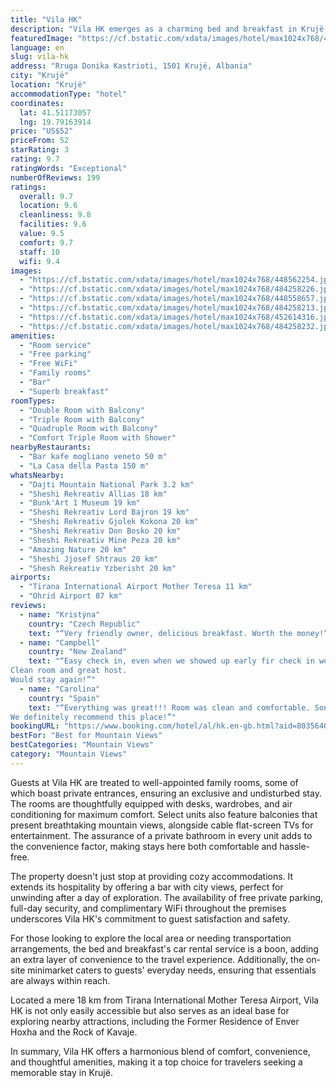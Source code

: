 ```yaml
---
title: "Vila HK"
description: "Vila HK emerges as a charming bed and breakfast in Krujë, offering guests a unique blend of comfort and convenience."
featuredImage: "https://cf.bstatic.com/xdata/images/hotel/max1024x768/448562254.jpg?k=902d41cf480fb6cff03dca19ceba57a167defdd74439470203557b09c7750006&o=&hp=1"
language: en
slug: vila-hk
address: "Rruga Donika Kastrioti, 1501 Krujë, Albania"
city: "Krujë"
location: "Krujë"
accommodationType: "hotel"
coordinates:
  lat: 41.51173057
  lng: 19.79163914
price: "US$52"
priceFrom: 52
starRating: 3
rating: 9.7
ratingWords: "Exceptional"
numberOfReviews: 199
ratings:
  overall: 9.7
  location: 9.6
  cleanliness: 9.8
  facilities: 9.6
  value: 9.5
  comfort: 9.7
  staff: 10
  wifi: 9.4
images:
  - "https://cf.bstatic.com/xdata/images/hotel/max1024x768/448562254.jpg?k=902d41cf480fb6cff03dca19ceba57a167defdd74439470203557b09c7750006&o=&hp=1"
  - "https://cf.bstatic.com/xdata/images/hotel/max1024x768/484258226.jpg?k=1d749687bc41f7d967167be5069ba938ede198c7ea6949c22211b7c362b6f21f&o=&hp=1"
  - "https://cf.bstatic.com/xdata/images/hotel/max1024x768/448558657.jpg?k=7fc0ca5e08885d4b94bda12bb4be57aa2fd563d1f6e1b9a98e843a1dffacd923&o=&hp=1"
  - "https://cf.bstatic.com/xdata/images/hotel/max1024x768/484258213.jpg?k=84b51e47cbfc0056d145375723359bdf8abba769a5cf19fa2e3e63de1129ac04&o=&hp=1"
  - "https://cf.bstatic.com/xdata/images/hotel/max1024x768/452614316.jpg?k=b98e451f1c39f48fdcd7ff3f50c58db6b91939db1fcc219e6668980717cb69fa&o=&hp=1"
  - "https://cf.bstatic.com/xdata/images/hotel/max1024x768/484258232.jpg?k=2831f4a73766b5c1bae7d12d55668f90664c885bbe1e452899ef97cc974741f4&o=&hp=1"
amenities:
  - "Room service"
  - "Free parking"
  - "Free WiFi"
  - "Family rooms"
  - "Bar"
  - "Superb breakfast"
roomTypes:
  - "Double Room with Balcony"
  - "Triple Room with Balcony"
  - "Quadruple Room with Balcony"
  - "Comfort Triple Room with Shower"
nearbyRestaurants:
  - "Bar kafe mogliano veneto 50 m"
  - "La Casa della Pasta 150 m"
whatsNearby:
  - "Dajti Mountain National Park 3.2 km"
  - "Sheshi Rekreativ Allias 18 km"
  - "Bunk'Art 1 Museum 19 km"
  - "Sheshi Rekreativ Lord Bajron 19 km"
  - "Sheshi Rekreativ Gjolek Kokona 20 km"
  - "Sheshi Rekreativ Don Bosko 20 km"
  - "Sheshi Rekreativ Mine Peza 20 km"
  - "Amazing Nature 20 km"
  - "Sheshi Jjosef Shtraus 20 km"
  - "Shesh Rekreativ Yzberisht 20 km"
airports:
  - "Tirana International Airport Mother Teresa 11 km"
  - "Ohrid Airport 87 km"
reviews:
  - name: "Kristýna"
    country: "Czech Republic"
    text: "“Very friendly owner, delicious breakfast. Worth the money!”"
  - name: "Campbell"
    country: "New Zealand"
    text: "“Easy check in, even when we showed up early fir check in we were still accommodated.
Clean room and great host.
Would stay again!”"
  - name: "Carolina"
    country: "Spain"
    text: "“Everything was great!!! Room was clean and comfortable. Soni was the best host, super helpful and always smiling. Breakfast was delicious and well adapted for vegans upon request :).
We definitely recommend this place!”"
bookingURL: "https://www.booking.com/hotel/al/hk.en-gb.html?aid=8035640"
bestFor: "Best for Mountain Views"
bestCategories: "Mountain Views"
category: "Mountain Views"
---
```


Guests at Vila HK are treated to well-appointed family rooms, some of which boast private entrances, ensuring an exclusive and undisturbed stay. The rooms are thoughtfully equipped with desks, wardrobes, and air conditioning for maximum comfort. Select units also feature balconies that present breathtaking mountain views, alongside cable flat-screen TVs for entertainment. The assurance of a private bathroom in every unit adds to the convenience factor, making stays here both comfortable and hassle-free.

The property doesn't just stop at providing cozy accommodations. It extends its hospitality by offering a bar with city views, perfect for unwinding after a day of exploration. The availability of free private parking, full-day security, and complimentary WiFi throughout the premises underscores Vila HK's commitment to guest satisfaction and safety.

For those looking to explore the local area or needing transportation arrangements, the bed and breakfast's car rental service is a boon, adding an extra layer of convenience to the travel experience. Additionally, the on-site minimarket caters to guests' everyday needs, ensuring that essentials are always within reach.

Located a mere 18 km from Tirana International Mother Teresa Airport, Vila HK is not only easily accessible but also serves as an ideal base for exploring nearby attractions, including the Former Residence of Enver Hoxha and the Rock of Kavaje.

In summary, Vila HK offers a harmonious blend of comfort, convenience, and thoughtful amenities, making it a top choice for travelers seeking a memorable stay in Krujë.